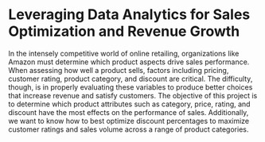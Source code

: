 # Leveraging Data Analytics for Sales Optimization and Revenue Growth
In the intensely competitive world of online retailing, organizations like Amazon must determine which product aspects drive sales performance. When assessing how well a product sells, factors including pricing, customer rating, product category, and discount are critical. The difficulty, though, is in properly evaluating these variables to produce better choices that increase revenue and satisfy customers.
The objective of this project is to determine which product attributes such as category, price, rating, and discount have the most effects on the performance of sales. Additionally, we want to know how to best optimize discount percentages to maximize customer ratings and sales volume across a range of product categories.
